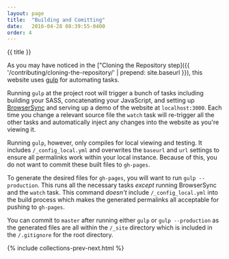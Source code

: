 ```yaml
---
layout: page
title:  "Building and Comitting"
date:   2016-04-28 08:39:55-0400
order: 4
---
```


{{ title }}

As you may have noticed in the ["Cloning the Repository step]({{ '/contributing/cloning-the-repository/' | prepend: site.baseurl }}), this website uses [gulp](http://gulpjs.com/) for automating tasks.

Running `gulp` at the project root will trigger a bunch of tasks including building your SASS, concatenating your JavaScript, and setting up [BrowserSync](https://www.browsersync.io/) and serving up a demo of the website at `localhost:3000`. Each time you change a relevant source file the `watch` task will re-trigger all the other tasks and automatically inject any changes into the website as you're viewing it.

Running `gulp`, however, only compiles for local viewing and testing. It includes `/_config_local.yml` and overwrites the `baseurl` and `url` settings to ensure all permalinks work within your local instance. Because of this, you do not want to commit these built files to `gh-pages`.

To generate the desired files for `gh-pages`, you will want to run `gulp --production`. This runs all the necessary tasks *except* running BrowserSync and the `watch` task. This command *doesn't* include `/_config_local.yml` into the build process which makes the generated permalinks all acceptable for pushing to `gh-pages`.

You can commit to `master` after running either `gulp` or `gulp --production` as the generated files are all within the `/_site` directory which is included in the `/.gitignore` for the root directory.

{% include collections-prev-next.html %}